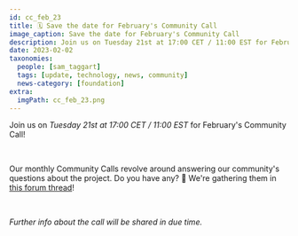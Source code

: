```yaml
---
id: cc_feb_23
title: 🗓 Save the date for February's Community Call
image_caption: Save the date for February's Community Call
description: Join us on Tuesday 21st at 17:00 CET / 11:00 EST for February's Community Call!
date: 2023-02-02
taxonomies:
  people: [sam_taggart]
  tags: [update, technology, news, community]
  news-category: [foundation]
extra:
  imgPath: cc_feb_23.png
---
```


<!-- *"This article was originally published by Victoria Obeegadoo a former member of ThreeFold Foundation."* -->

Join us on _Tuesday 21st at 17:00 CET / 11:00 EST_ for February's Community Call!

<br/>

Our monthly Community Calls revolve around answering our community's questions about the project. Do you have any? 🤔 We're gathering them in [this forum thread](https://forum.threefold.io/t/february-community-call-questions-from-the-tf-members/3754)!

<br/>

_Further info about the call will be shared in due time._
